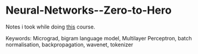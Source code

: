 # Neural-Networks--Zero-to-Hero
Notes i took while doing [this](https://www.youtube.com/playlist?list=PLAqhIrjkxbuWI23v9cThsA9GvCAUhRvKZ) course.

Keywords: Micrograd, bigram language model, Multilayer Perceptron, batch normalisation, backpropagation, wavenet, tokenizer
